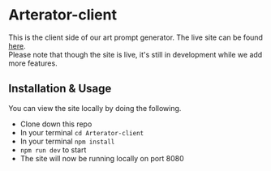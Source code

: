 # Arterator-client
This is the client side of our art prompt generator. The live site can be found [here](https://arterator.netlify.app/).    
Please note that though the site is live, it's still in development while we add more features. 

## Installation & Usage
You can view the site locally by doing the following.  
- Clone down this repo  
- In your terminal `cd Arterator-client`  
- In your terminal `npm install`  
- `npm run dev` to start  
- The site will now be running locally on port 8080  
